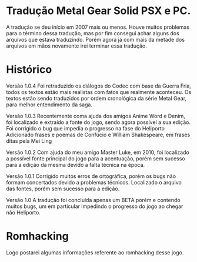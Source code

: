 ﻿# Tradução Metal Gear Solid PSX e PC.

A tradução se deu início em 2007 mais ou menos.
Houve muitos problemas para o término dessa tradução, mas por fim consegui achar alguns dos arquivos que estava traduzindo.
Porém agora já com mais da metade dos arquivos em mãos novamente irei terminar essa tradução.

# Histórico

Versão 1.0.4
Foi retraduzido os diálogos do Codec com base da Guerra Fria, todos os textos estão mais realistas com fatos que realmente aconteceu.
Os textos estão sendo traduzidos por ordem cronológica da série Metal Gear, para melhor entendimento da saga.

Versão 1.0.3
Recentemente coma ajuda dos amigos Anime Word e Denim, foi localizado e extraído a fonte do jogo, sendo agora possível a sua edição.
Foi corrigido o bug que impedia o progresso na fase do Heliporto
Adicionado frases e poemas de Confúcio e William Shakespeare, em frases ditas pela Mei Ling 

Versão 1.0.2
Com ajuda do meu amigo Master Luke, em 2010, foi localizado a possível fonte principal do jogo para a acentuação, porém sem sucesso para a edição da mesma devido a falta técnica na época.

Versão 1.0.1
Corrigido muitos erros de ortográfica, porém os bugs não formam concertados devido a problemas técnicos.
Localizado o arquivo das fontes, porém sem sucesso para a edição.

Versão 1.0
A tradução foi concluída apenas um BETA porém e contendo muitos bugs, um em particular impedindo o progresso do jogo ao chegar não Heliporto.

# Romhacking

Logo postarei algumas informações referente ao romhacking desse jogo.
